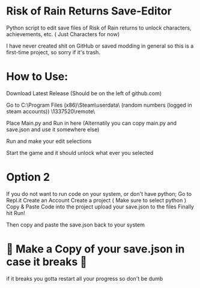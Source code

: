 # Risk of Rain Returns Save-Editor
Python script to edit save files of Risk of Rain returns to unlock characters, achievements, etc. ( Just Characters for now)

I have never created shit on GitHub or saved modding in general so this is a first-time project, so sorry if it's trash.


# How to Use:
Download Latest Release (Should be on the left of github.com)

Go to C:\Program Files (x86)\Steam\userdata\ (random numbers (logged in steam accounts)) \1337520\remote\

Place Main.py and Run in here (Alternatily you can copy main.py and save.json and use it somewhere else)

Run and make your edit selections

Start the game and it should unlock what ever you selected





# Option 2
If you do not want to run code on your system, or don't have python;
Go to Repl.it
Create an Account
Create a project ( Make sure to select python )
Copy & Paste Code into the project
upload your save.json to the files
Finally hit Run!

Then copy and paste the save.json back to your system



#  🚨 Make a Copy of your save.json in case it breaks 🚨
if it breaks you gotta restart all your progress so don't be dumb
